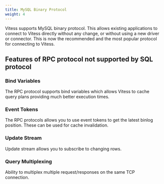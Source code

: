 ```yaml
---
title: MySQL Binary Protocol
weight: 4
---
```

Vitess supports MySQL binary protocol. This allows existing applications to connect to Vitess directly without any change, or without using a new driver or connector. This is now the recommended and the most popular protocol for connecting to Vitess.

## Features of RPC protocol not supported by SQL protocol

### Bind Variables

The RPC protocol supports bind variables which allows Vitess to cache query plans providing much better execution times.

### Event Tokens

The RPC protocols allows you to use event tokens to get the latest binlog position. These can be used for cache invalidation.

### Update Stream

Update stream allows you to subscribe to changing rows.

### Query Multiplexing

Ability to multiplex multiple request/responses on the same TCP connection.
